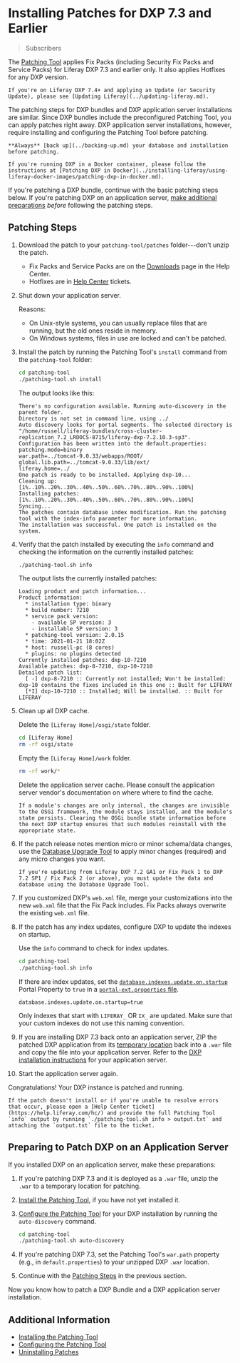 # Installing Patches for DXP 7.3 and Earlier

> Subscribers

The [Patching Tool](./installing-the-patching-tool.md) applies Fix Packs (including Security Fix Packs and Service Packs) for Liferay DXP 7.3 and earlier only. It also applies Hotfixes for any DXP version.

```{note}
If you're on Liferay DXP 7.4+ and applying an Update (or Security Update), please see [Updating Liferay](../updating-liferay.md).
```

The patching steps for DXP bundles and DXP application server installations are similar. Since DXP bundles include the preconfigured Patching Tool, you can apply patches right away. DXP application server installations, however, require installing and configuring the Patching Tool before patching.

```{warning}
**Always** [back up](../backing-up.md) your database and installation before patching.
```

```{note}
If you're running DXP in a Docker container, please follow the instructions at [Patching DXP in Docker](../installing-liferay/using-liferay-docker-images/patching-dxp-in-docker.md).
```

If you're patching a DXP bundle, continue with the basic patching steps below. If you're patching DXP on an application server, [make additional preparations](#preparing-to-patch-dxp-on-an-application-server) *before* following the patching steps.

## Patching Steps

1. Download the patch to your `patching-tool/patches` folder---don't unzip the patch.

    * Fix Packs and Service Packs are on the [Downloads](https://customer.liferay.com/downloads) page in the Help Center.
    * Hotfixes are in [Help Center](https://help.liferay.com/hc) tickets. 

1. Shut down your application server.

    Reasons:

    * On Unix-style systems, you can usually replace files that are running, but the old ones reside in memory.
    * On Windows systems, files in use are locked and can't be patched.

1. Install the patch by running the Patching Tool's `install` command from the `patching-tool` folder:

    ```bash
    cd patching-tool
    ./patching-tool.sh install
    ```

    The output looks like this:

    ```
    There's no configuration available. Running auto-discovery in the parent folder.
    Directory is not set in command line, using ../
    Auto discovery looks for portal segments. The selected directory is "/home/russell/liferay-bundles/cross-cluster-replication_7.2_LRDOCS-8715/liferay-dxp-7.2.10.3-sp3".
    Configuration has been written into the default.properties:
    patching.mode=binary
    war.path=../tomcat-9.0.33/webapps/ROOT/
    global.lib.path=../tomcat-9.0.33/lib/ext/
    liferay.home=../
    One patch is ready to be installed. Applying dxp-10...
    Cleaning up: [1%..10%..20%..30%..40%..50%..60%..70%..80%..90%..100%]
    Installing patches: [1%..10%..20%..30%..40%..50%..60%..70%..80%..90%..100%]
    Syncing...
    The patches contain database index modification. Run the patching tool with the index-info parameter for more information.
    The installation was successful. One patch is installed on the system.
    ```

1. Verify that the patch installed by executing the `info` command and checking the information on the currently installed patches:

    ```bash
    ./patching-tool.sh info
    ```

    The output lists the currently installed patches:

    ```
    Loading product and patch information...
    Product information:
      * installation type: binary
      * build number: 7210
      * service pack version:
        - available SP version: 3
        - installable SP version: 3
      * patching-tool version: 2.0.15
      * time: 2021-01-21 18:02Z
      * host: russell-pc (8 cores)
      * plugins: no plugins detected
    Currently installed patches: dxp-10-7210
    Available patches: dxp-8-7210, dxp-10-7210
    Detailed patch list: 
      [ -] dxp-8-7210 :: Currently not installed; Won't be installed: dxp-10 contains the fixes included in this one :: Built for LIFERAY
      [*I] dxp-10-7210 :: Installed; Will be installed. :: Built for LIFERAY
    ```

1. Clean up all DXP cache.

    Delete the `[Liferay Home]/osgi/state` folder.

    ```bash
    cd [Liferay Home]
    rm -rf osgi/state
    ```

    Empty the `[Liferay Home]/work` folder.

    ```bash
    rm -rf work/*
    ```

    Delete the application server cache. Please consult the application server vendor's documentation on where where to find the cache.

    ```{note}
    If a module's changes are only internal, the changes are invisible to the OSGi framework, the module stays installed, and the module's state persists. Clearing the OSGi bundle state information before the next DXP startup ensures that such modules reinstall with the appropriate state.
    ```

1. If the patch release notes mention micro or minor schema/data changes, use the [Database Upgrade Tool](../../upgrading-liferay/upgrade-basics/using-the-database-upgrade-tool.md) to apply minor changes (required) and any micro changes you want.

    ```{important}
    If you're updating from Liferay DXP 7.2 GA1 or Fix Pack 1 to DXP 7.2 SP1 / Fix Pack 2 (or above), you must update the data and database using the Database Upgrade Tool.
    ```

1. If you customized DXP's `web.xml` file, merge your customizations into the new `web.xml` file that the Fix Pack includes. Fix Packs always overwrite the existing `web.xml` file.

1. If the patch has any index updates, configure DXP to update the indexes on startup.

    Use the `info` command to check for index updates.

    ```bash
    cd patching-tool
    ./patching-tool.sh info
    ```

    If there are index updates, set the [`database.indexes.update.on.startup`](https://learn.liferay.com/reference/latest/en/dxp/propertiesdoc/portal.properties.html#Database) Portal Property to `true` in a [`portal-ext.properties` file](../../reference/portal-properties.md).

    ```properties
    database.indexes.update.on.startup=true
    ```

    Only indexes that start with `LIFERAY_` OR `IX_` are updated. Make sure that your custom indexes do not use this naming convention.

1. If you are installing DXP 7.3 back onto an application server, ZIP the patched DXP application from its [temporary location](#preparing-to-patch-dxp-on-an-application-server) back into a `.war` file and copy the file into your application server. Refer to the [DXP installation instructions](../../installing-liferay/installing_liferay_on_an_application_server.html) for your application server.

1. Start the application server again.

Congratulations! Your DXP instance is patched and running.

```{note}
If the patch doesn't install or if you're unable to resolve errors that occur, please open a [Help Center ticket](https://help.liferay.com/hc/) and provide the full Patching Tool `info` output by running `./patching-tool.sh info > output.txt` and attaching the `output.txt` file to the ticket.
````

## Preparing to Patch DXP on an Application Server

If you installed DXP on an application server, make these preparations:

1. If you're patching DXP 7.3 and it is deployed as a `.war` file, unzip the `.war` to a temporary location for patching.

1. [Install the Patching Tool](./installing-the-patching-tool.md), if you have not yet installed it.

1. [Configure the Patching Tool](./configuring-the-patching-tool.md) for your DXP installation by running the `auto-discovery` command.

    ```bash
    cd patching-tool
    ./patching-tool.sh auto-discovery
    ```

1. If you're patching DXP 7.3, set the Patching Tool's `war.path` property (e.g., in `default.properties`) to your unzipped DXP `.war` location.

1. Continue with the [Patching Steps](#basic-patching-steps) in the previous section.

Now you know how to patch a DXP Bundle and a DXP application server installation.

## Additional Information

* [Installing the Patching Tool](./installing-the-patching-tool.md)
* [Configuring the Patching Tool](./configuring-the-patching-tool.md)
* [Uninstalling Patches](./uninstalling-patches.md)